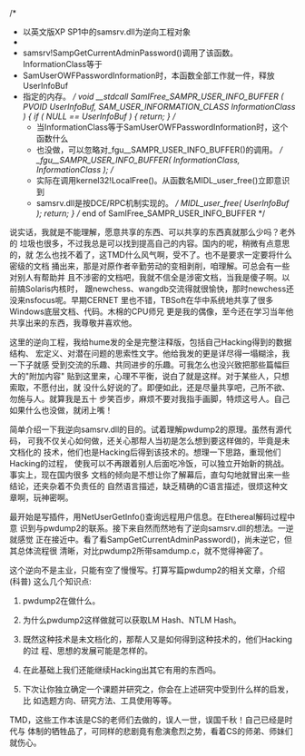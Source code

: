 /*
 * 以英文版XP SP1中的samsrv.dll为逆向工程对象
 *
 * samsrv!SampGetCurrentAdminPassword()调用了该函数。InformationClass等于
 * SamUserOWFPasswordInformation时，本函数全部工作就一件，释放UserInfoBuf
 * 指定的内存。
 */
void __stdcall SamIFree_SAMPR_USER_INFO_BUFFER
(
    PVOID                       UserInfoBuf,
    SAM_USER_INFORMATION_CLASS  InformationClass
)
{
    if ( NULL == UserInfoBuf )
    {
        return;
    }
    /*
     * 当InformationClass等于SamUserOWFPasswordInformation时，这个函数什么
     * 也没做，可以忽略对_fgu__SAMPR_USER_INFO_BUFFER()的调用。
     */
    _fgu__SAMPR_USER_INFO_BUFFER( InformationClass, InformationClass );
    /*
     * 实际在调用kernel32!LocalFree()。从函数名MIDL_user_free()立即意识到
     * samsrv.dll是按DCE/RPC机制实现的。
     */
    MIDL_user_free( UserInfoBuf );
    return;
}  /* end of SamIFree_SAMPR_USER_INFO_BUFFER */

说实话，我就是不能理解，愿意共享的东西、可以共享的东西真就那么少吗？老外的
垃圾也很多，不过我总是可以找到提高自己的内容。国内的呢，稍微有点意思的，就
怎么也找不着了，这TMD什么风气啊，受不了。也不是要求一定要将什么密级的文档
捅出来，那是对原作者辛勤劳动的变相剥削，咱理解。可总会有一些对别人有帮助并
且不涉密的文档吧，我就不信全是涉密文档，当我是傻子啊。以前搞Solaris内核时，
跟newchess、wangdb交流得就很愉快，那时newchess还没来nsfocus呢。早期CERNET
里也不错，TBSoft在华中系统地共享了很多Windows底层文档、代码。木棉的CPU师兄
更是我的偶像，至今还在学习当年他共享出来的东西，我尊敬并喜欢他。

这里的逆向工程，我给hume发的全是完整注释版，包括自己Hacking得到的数据结构、
宏定义、对潜在问题的思索性文字。他给我发的更是详尽得一塌糊涂，我一下子就感
受到交流的乐趣、共同进步的乐趣。可我怎么也没兴致把那些篇幅巨大的"附加内容"
贴到这里来，心理不平衡，说白了就是这样。对于某些人，只想索取，不愿付出，就
没什么好说的了。即便如此，还是尽量共享吧，己所不欲、勿施与人。就算我是五十
步笑百步，麻烦不要对我指手画脚，特烦这号人。自己如果什么也没做，就闭上嘴！

简单介绍一下我逆向samsrv.dll的目的。试着理解pwdump2的原理。虽然有源代码，
可我不仅关心如何做，还关心那帮人当初是怎么想到要这样做的，毕竟是未文档化的
技术，他们也是Hacking后得到该技术的。想理一下思路，重现他们Hacking的过程，
使我可以不再跟着别人后面吃冷饭，可以独立开始新的挑战。事实上，现在国内很多
文档的倾向是不想让你了解幕后，直勾勾地就冒出来一些结论，还夹杂着不负责任的
自然语言描述，缺乏精确的C语言描述，很烦这种文章啊，玩神密啊。

最开始是写插件，用NetUserGetInfo()查询远程用户信息。在Ethereal解码过程中意
识到与pwdump2的联系。接下来自然而然地有了逆向samsrv.dll的想法。一逆就感觉
正在接近中。看了看SampGetCurrentAdminPassword()，尚未逆它，但其总体流程很
清晰，对比pwdump2所带samdump.c，就不觉得神密了。

这个逆向不是主业，只能有空了慢慢写。打算写篇pwdump2的相关文章，介绍(科普)
这么几个知识点:

1) pwdump2在做什么。

2) 为什么pwdump2这样做就可以获取LM Hash、NTLM Hash。

3) 既然这种技术是未文档化的，那帮人又是如何得到这种技术的，他们Hacking的过
   程、思想的发展可能是怎样的。

4) 在此基础上我们还能继续Hacking出其它有用的东西吗。

5) 下次让你独立确定一个课题并研究之，你会在上述研究中受到什么样的启发，比
   如选题方向、研究方法、工具使用等等。

TMD，这些工作本该是CS的老师们去做的，误人一世，误国千秋！自己已经是时代与
体制的牺牲品了，可同样的悲剧竟有愈演愈烈之势，看着CS的师弟、师妹们就伤心。